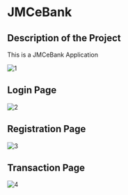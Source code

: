 # JMCeBank


## Description of the Project
This is a JMCeBank Application

![1](https://user-images.githubusercontent.com/109810103/180465186-74e11bc6-2d38-4ece-a4aa-d49f359e6e40.png)

## Login Page
![2](https://user-images.githubusercontent.com/109810103/180465359-51de7374-563d-4997-9fa4-5663097d7874.png)


## Registration Page
![3](https://user-images.githubusercontent.com/109810103/180465456-372ac8e6-918d-4417-a1f1-f968ef36354a.png)

## Transaction Page
![4](https://user-images.githubusercontent.com/109810103/180465510-b6a261f9-6f82-43bd-8a76-631420334369.png)
